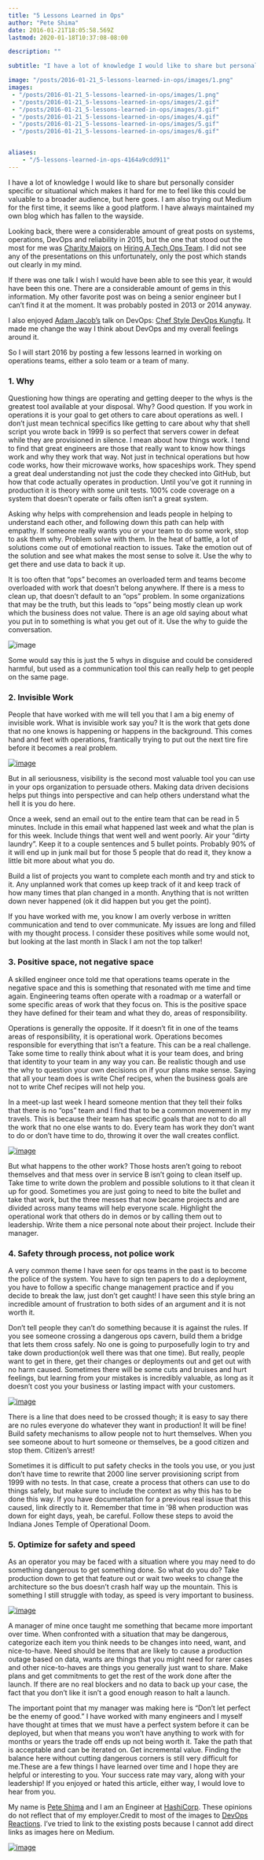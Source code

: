 ```yaml
---
title: "5 Lessons Learned in Ops"
author: "Pete Shima"
date: 2016-01-21T18:05:58.569Z
lastmod: 2020-01-18T10:37:08-08:00

description: ""

subtitle: "I have a lot of knowledge I would like to share but personally consider specific or situational which makes it hard for me to feel like…"

image: "/posts/2016-01-21_5-lessons-learned-in-ops/images/1.png" 
images:
 - "/posts/2016-01-21_5-lessons-learned-in-ops/images/1.png" 
 - "/posts/2016-01-21_5-lessons-learned-in-ops/images/2.gif" 
 - "/posts/2016-01-21_5-lessons-learned-in-ops/images/3.gif" 
 - "/posts/2016-01-21_5-lessons-learned-in-ops/images/4.gif" 
 - "/posts/2016-01-21_5-lessons-learned-in-ops/images/5.gif" 
 - "/posts/2016-01-21_5-lessons-learned-in-ops/images/6.gif" 


aliases:
    - "/5-lessons-learned-in-ops-4164a9cdd911"
---
```


I have a lot of knowledge I would like to share but personally consider specific or situational which makes it hard for me to feel like this could be valuable to a broader audience, but here goes. I am also trying out Medium for the first time, it seems like a good platform. I have always maintained my own blog which has fallen to the wayside.

Looking back, there were a considerable amount of great posts on systems, operations, DevOps and reliability in 2015, but the one that stood out the most for me was [Charity Majors](https://twitter.com/mipsytipsy) on [Hiring A Tech Ops Team](http://www.heavybit.com/library/video/2015-02-24-charity-majors). I did not see any of the presentations on this unfortunately, only the post which stands out clearly in my mind.

If there was one talk I wish I would have been able to see this year, it would have been this one. There are a considerable amount of gems in this information. My other favorite post was on being a senior engineer but I can’t find it at the moment. It was probably posted in 2013 or 2014 anyway.

I also enjoyed [Adam Jacob’s](https://twitter.com/adamhjk) talk on DevOps: [Chef Style DevOps Kungfu](https://www.youtube.com/watch?v=_DEToXsgrPc). It made me change the way I think about DevOps and my overall feelings around it.

So I will start 2016 by posting a few lessons learned in working on operations teams, either a solo team or a team of many.

### 1. Why

Questioning how things are operating and getting deeper to the whys is the greatest tool available at your disposal. Why? Good question. If you work in operations it is your goal to get others to care about operations as well. I don’t just mean technical specifics like getting to care about why that shell script you wrote back in 1999 is so perfect that servers cower in defeat while they are provisioned in silence. I mean about how things work. I tend to find that great engineers are those that really want to know how things work and why they work that way. Not just in technical operations but how code works, how their microwave works, how spaceships work. They spend a great deal understanding not just the code they checked into GitHub, but how that code actually operates in production. Until you’ve got it running in production it is theory with some unit tests. 100% code coverage on a system that doesn’t operate or fails often isn’t a great system.

Asking why helps with comprehension and leads people in helping to understand each other, and following down this path can help with empathy. If someone really wants you or your team to do some work, stop to ask them why. Problem solve with them. In the heat of battle, a lot of solutions come out of emotional reaction to issues. Take the emotion out of the solution and see what makes the most sense to solve it. Use the why to get there and use data to back it up.

It is too often that “ops” becomes an overloaded term and teams become overloaded with work that doesn’t belong anywhere. If there is a mess to clean up, that doesn’t default to an “ops” problem. In some organizations that may be the truth, but this leads to “ops” being mostly clean up work which the business does not value. There is an age old saying about what you put in to something is what you get out of it. Use the why to guide the conversation.




![image](/posts/2016-01-21_5-lessons-learned-in-ops/images/1.png)



Some would say this is just the 5 whys in disguise and could be considered harmful, but used as a communication tool this can really help to get people on the same page.

### 2. Invisible Work

People that have worked with me will tell you that I am a big enemy of invisible work. What is invisible work say you? It is the work that gets done that no one knows is happening or happens in the background. This comes hand and feet with operations, frantically trying to put out the next tire fire before it becomes a real problem.




[![image](/posts/2016-01-21_5-lessons-learned-in-ops/images/2.gif)](http://devopsreactions.tumblr.com/post/133585717447/answering-support-emails)



But in all seriousness, visibility is the second most valuable tool you can use in your ops organization to persuade others. Making data driven decisions helps put things into perspective and can help others understand what the hell it is you do here.

Once a week, send an email out to the entire team that can be read in 5 minutes. Include in this email what happened last week and what the plan is for this week. Include things that went well and went poorly. Air your “dirty laundry”. Keep it to a couple sentences and 5 bullet points. Probably 90% of it will end up in junk mail but for those 5 people that do read it, they know a little bit more about what you do.

Build a list of projects you want to complete each month and try and stick to it. Any unplanned work that comes up keep track of it and keep track of how many times that plan changed in a month. Anything that is not written down never happened (ok it did happen but you get the point).

If you have worked with me, you know I am overly verbose in written communication and tend to over communicate. My issues are long and filled with my thought process. I consider these positives while some would not, but looking at the last month in Slack I am not the top talker!

### 3. Positive space, not negative space

A skilled engineer once told me that operations teams operate in the negative space and this is something that resonated with me time and time again. Engineering teams often operate with a roadmap or a waterfall or some specific areas of work that they focus on. This is the positive space they have defined for their team and what they do, areas of responsibility.

Operations is generally the opposite. If it doesn’t fit in one of the teams areas of responsibility, it is operational work. Operations becomes responsible for everything that isn’t a feature. This can be a real challenge. Take some time to really think about what it is your team does, and bring that identity to your team in any way you can. Be realistic though and use the why to question your own decisions on if your plans make sense. Saying that all your team does is write Chef recipes, when the business goals are not to write Chef recipes will not help you.

In a meet-up last week I heard someone mention that they tell their folks that there is no “ops” team and I find that to be a common movement in my travels. This is because their team has specific goals that are not to do all the work that no one else wants to do. Every team has work they don’t want to do or don’t have time to do, throwing it over the wall creates conflict.




[![image](/posts/2016-01-21_5-lessons-learned-in-ops/images/3.gif)](http://devopsreactions.tumblr.com/post/115927876082/forkbomb)



But what happens to the other work? Those hosts aren’t going to reboot themselves and that mess over in service B isn’t going to clean itself up. Take time to write down the problem and possible solutions to it that clean it up for good. Sometimes you are just going to need to bite the bullet and take that work, but the three messes that now became projects and are divided across many teams will help everyone scale. Highlight the operational work that others do in demos or by calling them out to leadership. Write them a nice personal note about their project. Include their manager.

### 4. Safety through process, not police work

A very common theme I have seen for ops teams in the past is to become the police of the system. You have to sign ten papers to do a deployment, you have to follow a specific change management practice and if you decide to break the law, just don’t get caught! I have seen this style bring an incredible amount of frustration to both sides of an argument and it is not worth it.

Don’t tell people they can’t do something because it is against the rules. If you see someone crossing a dangerous ops cavern, build them a bridge that lets them cross safely. No one is going to purposefully login to try and take down production(ok well there was that one time). But really, people want to get in there, get their changes or deployments out and get out with no harm caused. Sometimes there will be some cuts and bruises and hurt feelings, but learning from your mistakes is incredibly valuable, as long as it doesn’t cost you your business or lasting impact with your customers.




[![image](/posts/2016-01-21_5-lessons-learned-in-ops/images/4.gif)](http://devopsreactions.tumblr.com/post/105343812909/accidentally-destroying-the-wrong-vm)



There is a line that does need to be crossed though; it is easy to say there are no rules everyone do whatever they want in production! It will be fine! Build safety mechanisms to allow people not to hurt themselves. When you see someone about to hurt someone or themselves, be a good citizen and stop them. Citizen’s arrest!

Sometimes it is difficult to put safety checks in the tools you use, or you just don’t have time to rewrite that 2000 line server provisioning script from 1999 with no tests. In that case, create a process that others can use to do things safely, but make sure to include the context as why this has to be done this way. If you have documentation for a previous real issue that this caused, link directly to it. Remember that time in ’98 when production was down for eight days, yeah, be careful. Follow these steps to avoid the Indiana Jones Temple of Operational Doom.

### 5. Optimize for safety and speed

As an operator you may be faced with a situation where you may need to do something dangerous to get something done. So what do you do? Take production down to get that feature out or wait two weeks to change the architecture so the bus doesn’t crash half way up the mountain. This is something I still struggle with today, as speed is very important to business.




[![image](/posts/2016-01-21_5-lessons-learned-in-ops/images/5.gif)](http://devopsreactions.tumblr.com/post/114745110667/data-decapsulation)



A manager of mine once taught me something that became more important over time. When confronted with a situation that may be dangerous, categorize each item you think needs to be changes into need, want, and nice-to-have. Need should be items that are likely to cause a production outage based on data, wants are things that you might need for rarer cases and other nice-to-haves are things you generally just want to share. Make plans and get commitments to get the rest of the work done after the launch. If there are no real blockers and no data to back up your case, the fact that you don’t like it isn’t a good enough reason to halt a launch.

The important point that my manager was making here is “Don’t let perfect be the enemy of good.” I have worked with many engineers and I myself have thought at times that we must have a perfect system before it can be deployed, but when that means you won’t have anything to work with for months or years the trade off ends up not being worth it. Take the path that is acceptable and can be iterated on. Get incremental value. Finding the balance here without cutting dangerous corners is still very difficult for me.These are a few things I have learned over time and I hope they are helpful or interesting to you. Your success rate may vary, along with your leadership! If you enjoyed or hated this article, either way, I would love to hear from you.

My name is [Pete Shima](https://twitter.com/Petey5K) and I am an Engineer at [HashiCorp](http://www.hashicorp.com). These opinions do not reflect that of my employer.Credit to most of the images to [DevOps Reactions](http://devopsreactions.tumblr.com/). I’ve tried to link to the existing posts because I cannot add direct links as images here on Medium.




[![image](/posts/2016-01-21_5-lessons-learned-in-ops/images/6.gif)](http://devopsreactions.tumblr.com/post/134259409293/mondays-login-after-fridays-password-change)
